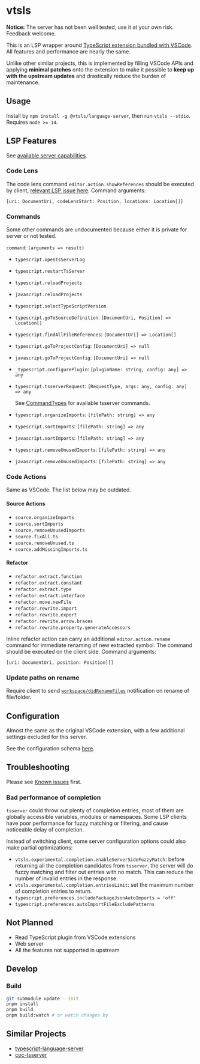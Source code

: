 # vtsls

**Notice:** The server has not been well tested, use it at your own risk. Feedback welcome.

This is an LSP wrapper around [TypeScript extension bundled with VSCode](https://github.com/microsoft/vscode/tree/838b48504cd9a2338e2ca9e854da9cec990c4d57/extensions/typescript-language-features). All features and performance are nearly the same.

Unlike other similar projects, this is implemented by filling VSCode APIs and applying **minimal patches** onto the extension to make it possible to **keep up with the upstream updates** and drastically reduce the burden of maintenance.

## Usage

Install by `npm install -g @vtsls/language-server`, then run `vtsls --stdio`. Requires `node >= 14`.

## LSP Features

See [available server capabilities](./packages/server/src/capabilities.ts).

### Code Lens

The code lens command `editor.action.showReferences` should be executed by client, [relevant LSP issue here](https://github.com/microsoft/language-server-protocol/issues/1148). Command arguments:

```
[uri: DocumentUri, codeLensStart: Position, locations: Location[]]
```

### Commands

Some other commands are undocumented because either it is private for server or not tested.

`command`: `(arguments => result)`

- `typescript.openTsServerLog`
- `typescript.restartTsServer`
- `typescript.reloadProjects`
- `javascript.reloadProjects`
- `typescript.selectTypeScriptVersion`
- `typescript.goToSourceDefinition`: `[DocumentUri, Position] => Location[]`
- `typescript.findAllFileReferences`: `[DocumentUri] => Location[]`
- `typescript.goToProjectConfig`: `[DocumentUri] => null`
- `javascript.goToProjectConfig`: `[DocumentUri] => null`
- `_typescript.configurePlugin`: `[pluginName: string, config: any] => any`
- `typescript.tsserverRequest`: `[RequestType, args: any, config: any] => any`

  See [CommandTypes](https://github.com/microsoft/TypeScript/blob/ed15865eb065006da26a233d07c7899103b67c08/src/server/protocol.ts) for available tsserver commands.

- `typescript.organizeImports`: `[filePath: string] => any`
- `typescript.sortImports`: `[filePath: string] => any`
- `javascript.sortImports`: `[filePath: string] => any`
- `typescript.removeUnusedImports`: `[filePath: string] => any`
- `javascript.removeUnusedImports`: `[filePath: string] => any`

### Code Actions

Same as VSCode. The list below may be outdated.

#### Source Actions

- `source.organizeImports`
- `source.sortImports`
- `source.removeUnusedImports`
- `source.fixAll.ts`
- `source.removeUnused.ts`
- `source.addMissingImports.ts`

#### Refactor

- `refactor.extract.function`
- `refactor.extract.constant`
- `refactor.extract.type`
- `refactor.extract.interface`
- `refactor.move.newFile`
- `refactor.rewrite.import`
- `refactor.rewrite.export`
- `refactor.rewrite.arrow.braces`
- `refactor.rewrite.property.generateAccessors`

Inline refactor action can carry an additional `editor.action.rename` command for immediate renaming of new extracted symbol. The command should be executed on the client side. Command arguments:

```
[uri: DocumentUri, position: Position][]
```

### Update paths on rename

Require client to send [`workspace/didRenameFiles`](https://microsoft.github.io/language-server-protocol/specifications/lsp/3.17/specification/#workspace_didRenameFiles) notification on rename of file/folder.

## Configuration

Almost the same as the original VSCode extension, with a few additional settings excluded for this server.

See the configuration schema [here](./packages/service/configuration.schema.json).

## Troubleshooting

Please see [Known issues](https://github.com/yioneko/vtsls/issues/26) first.

### Bad performance of completion

`tsserver` could throw out plenty of completion entries, most of them are globally accessible variables, modules or namespaces. Some LSP clients have poor performance for fuzzy matching or filtering, and cause noticeable delay of completion.

Instead of switching client, some server configuration options could also make partial optimizations:

- `vtsls.experimental.completion.enableServerSideFuzzyMatch`: before returning all the completion candidates from `tsserver`, the server will do fuzzy matching and filter out entries with no match. This can reduce the number of invalid entries in the response.
- `vtsls.experimental.completion.entriesLimit`: set the maximum number of completion entries to return.
- `typescript.preferences.includePackageJsonAutoImports = 'off'`
- `typescript.preferences.autoImportFileExcludePatterns`

## Not Planned

- Read TypeScript plugin from VSCode extensions
- Web server
- All the features not supported in upstream

## Develop

### Build

```sh
git submodule update --init
pnpm install
pnpm build
pnpm build:watch # or watch changes by
```

## Similar Projects

- [typescript-language-server](https://github.com/typescript-language-server/typescript-language-server)
- [coc-tsserver](https://github.com/neoclide/coc-tsserver)
